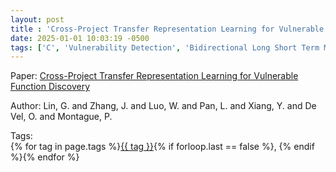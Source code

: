 ```yaml
---
layout: post
title : 'Cross-Project Transfer Representation Learning for Vulnerable Function Discovery'
date: 2025-01-01 10:03:19 -0500
tags: ['C', 'Vulnerability Detection', 'Bidirectional Long Short Term Memory', 'Abstract Syntax Tree (AST)']
---
```

Paper: [Cross-Project Transfer Representation Learning for Vulnerable Function Discovery](https://ieeexplore-ieee-org.proxy.library.nd.edu/document/8329207)

Author: Lin, G. and Zhang, J. and Luo, W. and Pan, L. and Xiang, Y. and De Vel, O. and Montague, P.




 Tags:  
        <span>{% for tag in page.tags %}<a href="/tags/#{{ tag | slugify }}">{{ tag }}</a>{% if forloop.last == false %}, {% endif %}{% endfor %}</span>
